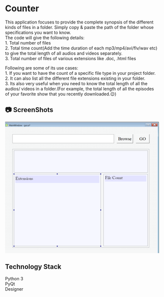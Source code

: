 # Counter
This application focuses to provide the complete synopsis of the different kinds of files in a folder.
Simply copy & paste the path of the folder whose specifications you want to know.  
The code will give the following details:  
    1. Total number of files  
    2. Total time count(Add the time duration of each mp3/mp4/avi/flv/wav etc) to give the total length of all audios and videos separately.   
    3. Total number of files of various extensions like .doc, .html files  
    
 Following are some of its use cases:  
    1. If you want to have the count of a specific file type in your project folder.    
    2. It can also list all the different file extensions existing in your folder.     
    3. Its also very useful when you need to know the total length of all the audios/ videos in a folder.(For example, the total       length of all the episodes of your favorite show that you recently downloaded.😉)  
    

## :camera: ScreenShots
![gui](https://github.com/gautamgupta1811/Counter/blob/master/gui.png)


## Technology Stack
Python 3    
PyQt  
Designer  


